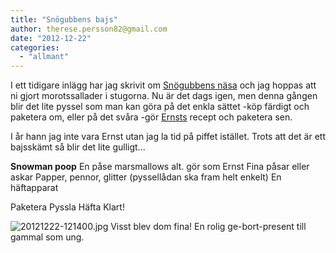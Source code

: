 ```yaml
---
title: "Snögubbens bajs"
author: therese.persson82@gmail.com
date: "2012-12-22"
categories: 
  - "allmant"
---
```


I ett tidigare inlägg har jag skrivit om [Snögubbens näsa](/posts/snogubbens-nasa/) och jag hoppas att ni gjort morotssallader i stugorna. Nu är det dags igen, men denna gången blir det lite pyssel som man kan göra på det enkla sättet -köp färdigt och paketera om, eller på det svåra -gör [Ernsts](https://m.recept.nu/ernst_kirchsteiger/efterratter_och_godis/agg_och_mejeri/hemmagjorda_marshmallows/) recept och paketera sen.

I år hann jag inte vara Ernst utan jag la tid på piffet istället. Trots att det är ett bajsskämt så blir det lite gulligt...

**Snowman poop** En påse marsmallows alt. gör som Ernst Fina påsar eller askar Papper, pennor, glitter (pyssellådan ska fram helt enkelt) En häftapparat

Paketera Pyssla Häfta Klart!  
  
![20121222-121400.jpg](/static/img/20121222-121400.jpg) Visst blev dom fina! En rolig ge-bort-present till gammal som ung.
